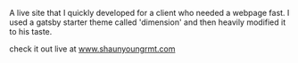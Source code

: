 A live site that I quickly developed for a client who needed a webpage fast. I used a gatsby starter theme called 'dimension' and then heavily modified it to his taste.


check it out live at www.shaunyoungrmt.com
